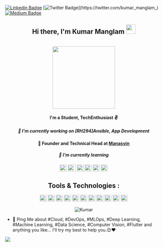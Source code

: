 
[![Linkedin Badge](https://img.shields.io/badge/-KumarManglam-blue?style=social&logo=Linkedin&logoColor=black&link=https://www.linkedin.com/in/kumar-manglam/)](https://www.linkedin.com/in/kumar-manglam/)    [![Twitter Badge](http://img.shields.io/badge/-@manglam-1ca0f1?style=social&logo=twitter&logoColor=black&link=https://twitter.com/kumar_manglam_)](https://twitter.com/kumar_manglam_)    [![Medium Badge](https://img.shields.io/badge/-@manglam235-03a57a?style=social&labelColor=black&logo=Medium&link=https://medium.com/@manglam235)](https://medium.com/@manglam235/)  


<h2 align="center"> Hi there, I'm Kumar Manglam <img src="https://raw.githubusercontent.com/MartinHeinz/MartinHeinz/master/wave.gif" width="30px"></h1> 
<p align="center"> <br><img src="https://github.com/punitkmryh/punitkmryh/blob/master/Developer.gif" width="200px" ><br> </p>
<h4 align="center"> I'm a Student, TechEnthusiast ✌ </h1>
<h5 align="center"> 🔭 I’m currently working on [RH294]Ansible, App Development</h1>

#### <div align="center"> 🤠 Founder and Technical Head at [Manasvin](https://www.linkedin.com/company/manasvin/)</div>

<h5 align="center"> 🌱 I’m currently learning </h1>
<p align="center">
   <img alt="Red Hat" height="22" width="22" src="https://b7.pngbarn.com/png/621/152/red-hat-enterprise-linux-red-hat-software-fedora-suse-linux-distributions-linux-png-clip-art.png">
  <img alt="Cloud" height="22" width="25" src="https://encrypted-tbn0.gstatic.com/images?q=tbn%3AANd9GcQ--sY8wToUdy7lY992YZYvKm_to5q3zLfvGA&usqp=CAU">
<img alt="Linux" height="22" width="22"  src="https://img.icons8.com/color/48/000000/ubuntu--v1.png"/>
  <img alt="Docker" height="22" width="22" src="https://www.docker.com/sites/default/files/d8/2019-07/vertical-logo-monochromatic.png" />
<img alt="Bash" height="22" width="22" src="https://unpkg.com/simple-icons@3.4.0/icons/gnubash.svg" />
  <img alt="Kali Linux" height="22" width="22" src="https://img.icons8.com/color/48/000000/kali-linux.png"/> 
 
  </p>
  

## <div align="center"> Tools & Technologies :</div>
<p align="center">
<img alt="Linux" height="22" width="22" src="https://unpkg.com/simple-icons@3.4.0/icons/linux.svg" />
<img alt="git" height="22" width="22" src="https://unpkg.com/simple-icons@3.4.0/icons/git.svg">
<img  alt="Flutter" height="22" width="22" src="https://unpkg.com/simple-icons@3.4.0/icons/flutter.svg" />
<img alt="Dart" height="22" width="22" src="https://unpkg.com/simple-icons@3.4.0/icons/dart.svg" />
<img alt="AndroidStudio" height="22" width="22" src="https://unpkg.com/simple-icons@3.4.0/icons/androidstudio.svg" />
<img alt="Subl" height="22" width="22" src="https://unpkg.com/simple-icons@3.4.0/icons/sublimetext.svg" />
<img alt=VsCode"" height="22" width="22" src="https://unpkg.com/simple-icons@3.4.0/icons/visualstudiocode.svg" />
<img alt=VsCode"" height="22" width="22" src="https://unpkg.com/simple-icons@3.4.0/icons/ansible.svg" />
<img alt=VsCode"" height="22" width="22" src="https://unpkg.com/simple-icons@3.4.0/icons/amazonaws.svg" />
<img alt=VsCode"" height="22" width="22" src="https://unpkg.com/simple-icons@3.4.0/icons/visualstudiocode.svg" />
<img alt=VsCode"" height="22" width="22" src="https://unpkg.com/simple-icons@3.4.0/icons/docker.svg" />

</p>
<p align="center"> <img src=https://github-readme-stats.vercel.app/api?username=Mangalofficial&show_icons=true alt=Kumar Manglam /> </p>

- 💬 Ping Me about #Cloud, #DevOps, #MLOps, #Deep Learning, #Machine Learning, #Data Science, #Computer Vision, #Flutter and anything you like... I'll try my best to help you.😊❤


![](https://komarev.com/ghpvc/?username=Mangalofficial&color=brightgreen)
